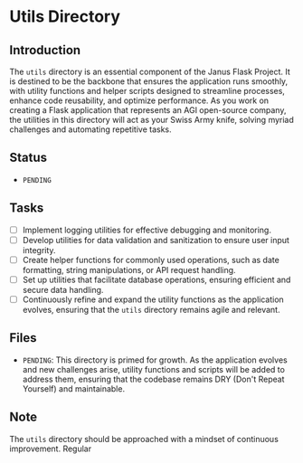 # Utils Directory

## Introduction
The `utils` directory is an essential component of the Janus Flask Project. It is destined to be the backbone that ensures the application runs smoothly, with utility functions and helper scripts designed to streamline processes, enhance code reusability, and optimize performance. As you work on creating a Flask application that represents an AGI open-source company, the utilities in this directory will act as your Swiss Army knife, solving myriad challenges and automating repetitive tasks.

## Status
- `PENDING`

## Tasks
- [ ] Implement logging utilities for effective debugging and monitoring.
- [ ] Develop utilities for data validation and sanitization to ensure user input integrity.
- [ ] Create helper functions for commonly used operations, such as date formatting, string manipulations, or API request handling.
- [ ] Set up utilities that facilitate database operations, ensuring efficient and secure data handling.
- [ ] Continuously refine and expand the utility functions as the application evolves, ensuring that the `utils` directory remains agile and relevant.

## Files
- `PENDING`: This directory is primed for growth. As the application evolves and new challenges arise, utility functions and scripts will be added to address them, ensuring that the codebase remains DRY (Don't Repeat Yourself) and maintainable.

## Note
The `utils` directory should be approached with a mindset of continuous improvement. Regular
